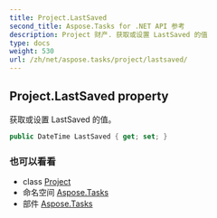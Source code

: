 ```yaml
---
title: Project.LastSaved
second_title: Aspose.Tasks for .NET API 参考
description: Project 财产. 获取或设置 LastSaved 的值
type: docs
weight: 530
url: /zh/net/aspose.tasks/project/lastsaved/
---
```

## Project.LastSaved property

获取或设置 LastSaved 的值。

```csharp
public DateTime LastSaved { get; set; }
```

### 也可以看看

* class [Project](../)
* 命名空间 [Aspose.Tasks](../../project/)
* 部件 [Aspose.Tasks](../../../)


